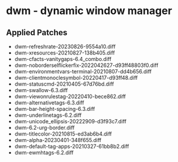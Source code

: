 # dwm - dynamic window manager

## Applied Patches

- dwm-refreshrate-20230826-9554a10.diff
- dwm-xresources-20210827-138b405.diff
- dwm-cfacts-vanitygaps-6.4_combo.diff
- dwm-noborderselflickerfix-2022042627-d93ff48803f0.diff
- dwm-environmentvars-terminal-20210807-dd4b656.diff
- dwm-clientmonoclesymbol-20220417-d93ff48.diff
- dwm-statuscmd-20210405-67d76bd.diff
- dwm-swallow-6.3.diff
- dwm-viewonrulestag-20220410-bece862.diff
- dwm-alternativetags-6.3.diff
- dwm-bar-height-spacing-6.3.diff
- dwm-underlinetags-6.2.diff
- dwm-unicode_ellipsis-20222909-d3f93c7.diff
- dwm-6.2-urg-border.diff
- dwm-titlecolor-20210815-ed3ab6b4.diff
- dwm-alpha-20230401-348f655.diff
- dwm-default-tag-apps-20210327-61bb8b2.diff
- dwm-ewmhtags-6.2.diff
